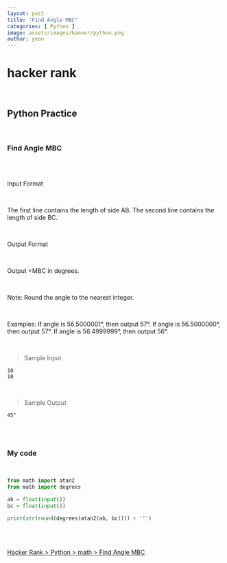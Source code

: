 ```yaml
---
layout: post
title: "Find Angle MBC"
categories: [ Python ]
image: assets/images/banner/python.png
author: yeon
---
```


# hacker rank

<br>

## Python Practice

<br>

### Find Angle MBC

<br><br>

Input Format

<br>

The first line contains the length of side AB.
The second line contains the length of side BC.

<br>

Output Format

<br>

Output <MBC in degrees. 

<br>

Note: Round the angle to the nearest integer.

<br>

Examples: 
If angle is 56.5000001°, then output 57°. 
If angle is 56.5000000°, then output 57°. 
If angle is 56.4999999°, then output 56°.

<br>

> Sample Input
~~~
10
10
~~~

<br>

> Sample Output
~~~
45°
~~~

<br><br>

### My code

<br>

```python
from math import atan2
from math import degrees

ab = float(input())
bc = float(input())

print(str(round(degrees(atan2(ab, bc)))) + '°')
```

<br>
<br>

[Hacker Rank > Python > math > Find Angle MBC](https://www.hackerrank.com/challenges/find-angle/problem)